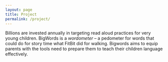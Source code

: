 ```yaml
---
layout: page
title: Project
permalink: /project/
---
```


Billions are invested annually in targeting read aloud practices for very young children. BigWords is a *wordometer* – a pedometer for words that could do for story time what FitBit did for walking. Bigwords aims to equip parents with the tools need to prepare them to teach their children language effectively.

